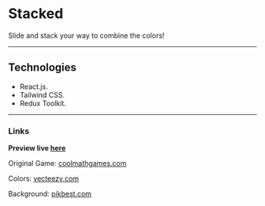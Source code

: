 # Stacked

Slide and stack your way to combine the colors!

---

## Technologies

- React.js.
- Tailwind CSS.
- Redux Toolkit.

---

### Links

**Preview live [here](https://stacked-beta.vercel.app/)**

Original Game: [coolmathgames.com](https://www.coolmathgames.com/0-stacked)

Colors: [vecteezy.com](https://www.vecteezy.com/vector-art/541109-cartoon-button-set-game-gui-element-for-mobile-game?autodl_token=11259280f87ddc672048b62343d471b0efeb4409d268b07143b02310e51d9b46ca776ef12e8bac1e2a40e2aa4212782a1f8e43c8c613615417b30754edfea7fa)

Background: [pikbest.com](https://pikbest.com/backgrounds/color-block-colorful-puzzle-game-with-blocks_9528709.html)
